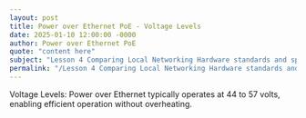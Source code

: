 ```yaml
---
layout: post
title: Power over Ethernet PoE - Voltage Levels
date: 2025-01-10 12:00:00 -0000
author: Power over Ethernet PoE
quote: "content here"
subject: "Lesson 4 Comparing Local Networking Hardware standards and specifications"
permalink: "/Lesson 4 Comparing Local Networking Hardware standards and specifications/Power over Ethernet PoE/Power over Ethernet PoE - Voltage Levels"
---
```


Voltage Levels: Power over Ethernet typically operates at 44 to 57 volts, enabling efficient operation without overheating.
